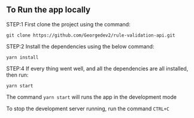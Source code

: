 ## To Run the app locally

STEP:1 First clone the project using the command:

```
git clone https://github.com/Georgedev2/rule-validation-api.git
```

STEP:2 Install the dependencies using the below command:

```
yarn install
```

STEP:4 If every thing went well, and all the dependencies are all installed, then run:

```
yarn start
```

The command `yarn start` will runs the app in the development mode

To stop the development server running, run the command `CTRL+C`
